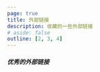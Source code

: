 ```yaml
---
page: true
title: 外部链接
description: 收藏的一些外部链接
# aside: false
outline: [2, 3, 4]
---
```

##### 优秀的外部链接
<Tools />
